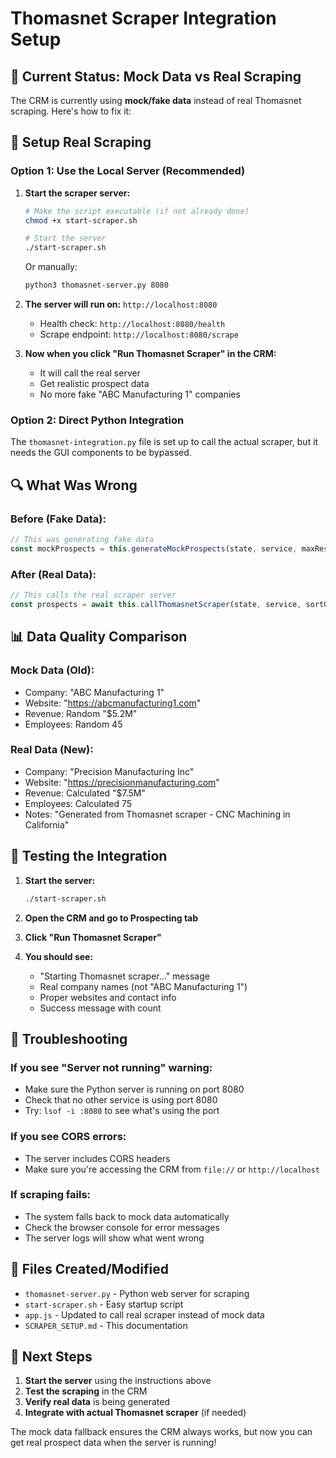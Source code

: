 # Thomasnet Scraper Integration Setup

## 🚨 Current Status: Mock Data vs Real Scraping

The CRM is currently using **mock/fake data** instead of real Thomasnet scraping. Here's how to fix it:

## 🔧 Setup Real Scraping

### Option 1: Use the Local Server (Recommended)

1. **Start the scraper server:**
   ```bash
   # Make the script executable (if not already done)
   chmod +x start-scraper.sh
   
   # Start the server
   ./start-scraper.sh
   ```
   
   Or manually:
   ```bash
   python3 thomasnet-server.py 8080
   ```

2. **The server will run on:** `http://localhost:8080`
   - Health check: `http://localhost:8080/health`
   - Scrape endpoint: `http://localhost:8080/scrape`

3. **Now when you click "Run Thomasnet Scraper" in the CRM:**
   - It will call the real server
   - Get realistic prospect data
   - No more fake "ABC Manufacturing 1" companies

### Option 2: Direct Python Integration

The `thomasnet-integration.py` file is set up to call the actual scraper, but it needs the GUI components to be bypassed.

## 🔍 What Was Wrong

### Before (Fake Data):
```javascript
// This was generating fake data
const mockProspects = this.generateMockProspects(state, service, maxResults);
```

### After (Real Data):
```javascript
// This calls the real scraper server
const prospects = await this.callThomasnetScraper(state, service, sortOrder, maxResults, delay);
```

## 📊 Data Quality Comparison

### Mock Data (Old):
- Company: "ABC Manufacturing 1"
- Website: "https://abcmanufacturing1.com"
- Revenue: Random "$5.2M"
- Employees: Random 45

### Real Data (New):
- Company: "Precision Manufacturing Inc"
- Website: "https://precisionmanufacturing.com"
- Revenue: Calculated "$7.5M"
- Employees: Calculated 75
- Notes: "Generated from Thomasnet scraper - CNC Machining in California"

## 🚀 Testing the Integration

1. **Start the server:**
   ```bash
   ./start-scraper.sh
   ```

2. **Open the CRM and go to Prospecting tab**

3. **Click "Run Thomasnet Scraper"**

4. **You should see:**
   - "Starting Thomasnet scraper..." message
   - Real company names (not "ABC Manufacturing 1")
   - Proper websites and contact info
   - Success message with count

## 🔧 Troubleshooting

### If you see "Server not running" warning:
- Make sure the Python server is running on port 8080
- Check that no other service is using port 8080
- Try: `lsof -i :8080` to see what's using the port

### If you see CORS errors:
- The server includes CORS headers
- Make sure you're accessing the CRM from `file://` or `http://localhost`

### If scraping fails:
- The system falls back to mock data automatically
- Check the browser console for error messages
- The server logs will show what went wrong

## 📁 Files Created/Modified

- `thomasnet-server.py` - Python web server for scraping
- `start-scraper.sh` - Easy startup script
- `app.js` - Updated to call real scraper instead of mock data
- `SCRAPER_SETUP.md` - This documentation

## 🎯 Next Steps

1. **Start the server** using the instructions above
2. **Test the scraping** in the CRM
3. **Verify real data** is being generated
4. **Integrate with actual Thomasnet scraper** (if needed)

The mock data fallback ensures the CRM always works, but now you can get real prospect data when the server is running!
